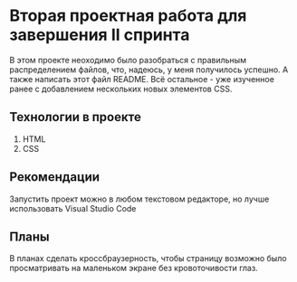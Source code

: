 # Вторая проектная работа для завершения II спринта 

В этом проекте неоходимо было разобраться с правильным распределением файлов, что, надеюсь, у меня получилось успешно. А также написать этот файл README. Всё остальное - уже изученное ранее с добавлением нескольких новых элементов CSS.  

## Технологии в проекте

1. HTML 
2. CSS

## Рекомендации
Запустить проект можно в любом текстовом редакторе, но лучше использовать Visual Studio Code

## Планы
В планах сделать кроссбраузерность, чтобы страницу возможно было просматривать на маленьком экране без кровоточивости глаз.